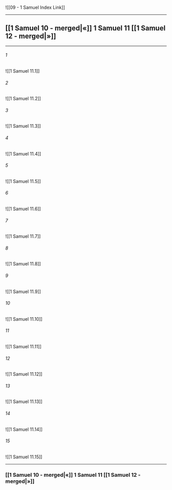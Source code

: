 ![[09 - 1 Samuel Index Link]]

---
##  [[1 Samuel 10 - merged|«]] 1 Samuel 11 [[1 Samuel 12 - merged|»]]

---

###### 1
![[1 Samuel 11.1]] 

###### 2
![[1 Samuel 11.2]] 

###### 3
![[1 Samuel 11.3]] 

###### 4
![[1 Samuel 11.4]]

###### 5 
![[1 Samuel 11.5]] 

###### 6
![[1 Samuel 11.6]] 

###### 7
![[1 Samuel 11.7]] 

###### 8
![[1 Samuel 11.8]] 

###### 9
![[1 Samuel 11.9]] 

###### 10
![[1 Samuel 11.10]] 

###### 11
![[1 Samuel 11.11]] 

###### 12
![[1 Samuel 11.12]]

###### 13
![[1 Samuel 11.13]] 

###### 14
![[1 Samuel 11.14]] 

###### 15
![[1 Samuel 11.15]]


---
###  [[1 Samuel 10 - merged|«]] 1 Samuel 11 [[1 Samuel 12 - merged|»]]